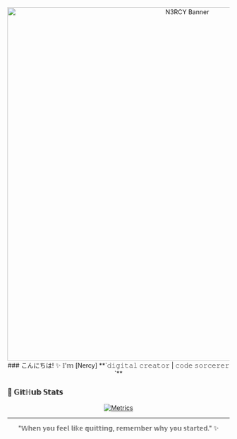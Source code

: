 <div align="center">
    <source media="(prefers-color-scheme: dark)" srcset="https://github.com/N3rcy/N3rcy/assets/banner.png">
    <source media="(prefers-color-scheme: light)" srcset="https://github.com/N3rcy/N3rcy/assets/banner.png">
    <img alt="N3RCY Banner" src="https://github.com/N3rcy/N3rcy/assets/banner.png" width="800">

  <!-- [![Typing SVG](https://readme-typing-svg.demolab.com?font=Akira+Expanded&size=35&duration=4000&pause=1000&color=9D00FF&center=true&vCenter=true&width=600&lines=Digital+Creator;Code+Sorcerer;Anime+Enthusiast)](https://git.io/typing-svg) -->
</div>

<div align="center">
  ### こんにちは! ✨ 𝕀'𝕞 [Nercy]
  **`𝚍𝚒𝚐𝚒𝚝𝚊𝚕 𝚌𝚛𝚎𝚊𝚝𝚘𝚛 | 𝚌𝚘𝚍𝚎 𝚜𝚘𝚛𝚌𝚎𝚛𝚎𝚛 `**
</div>

### 🌌 𝔾𝕚𝕥ℍ𝕦𝕓 𝕊𝕥𝕒𝕥𝕤
<div align="center">

[![Metrics](https://github-readme-stats.vercel.app/api?username=N3rcy&theme=tokynight)](https://github.com/anuraghazra/github-readme-stats)
  
</div>

---

<div align="center">
  
  "𝕎𝕙𝕖𝕟 𝕪𝕠𝕦 𝕗𝕖𝕖𝕝 𝕝𝕚𝕜𝕖 𝕢𝕦𝕚𝕥𝕥𝕚𝕟𝕘, 𝕣𝕖𝕞𝕖𝕞𝕓𝕖𝕣 𝕨𝕙𝕪 𝕪𝕠𝕦 𝕤𝕥𝕒𝕣𝕥𝕖𝕕." ✨

</div>